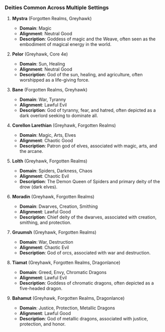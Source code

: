 ### Deities Common Across Multiple Settings

1. **Mystra** (Forgotten Realms, Greyhawk)
    
    - **Domain**: Magic
    - **Alignment**: Neutral Good
    - **Description**: Goddess of magic and the Weave, often seen as the embodiment of magical energy in the world.
2. **Pelor** (Greyhawk, Core 4e)
    
    - **Domain**: Sun, Healing
    - **Alignment**: Neutral Good
    - **Description**: God of the sun, healing, and agriculture, often worshipped as a life-giving force.
3. **Bane** (Forgotten Realms, Greyhawk)
    
    - **Domain**: War, Tyranny
    - **Alignment**: Lawful Evil
    - **Description**: God of tyranny, fear, and hatred, often depicted as a dark overlord seeking to dominate all.
4. **Corellon Larethian** (Greyhawk, Forgotten Realms)
    
    - **Domain**: Magic, Arts, Elves
    - **Alignment**: Chaotic Good
    - **Description**: Patron god of elves, associated with magic, arts, and the arcane.
5. **Lolth** (Greyhawk, Forgotten Realms)
    
    - **Domain**: Spiders, Darkness, Chaos
    - **Alignment**: Chaotic Evil
    - **Description**: The Demon Queen of Spiders and primary deity of the drow (dark elves).
6. **Moradin** (Greyhawk, Forgotten Realms)
    
    - **Domain**: Dwarves, Creation, Smithing
    - **Alignment**: Lawful Good
    - **Description**: Chief deity of the dwarves, associated with creation, smithing, and protection.
7. **Gruumsh** (Greyhawk, Forgotten Realms)
    
    - **Domain**: War, Destruction
    - **Alignment**: Chaotic Evil
    - **Description**: God of orcs, associated with war and destruction.
8. **Tiamat** (Greyhawk, Forgotten Realms, Dragonlance)
    
    - **Domain**: Greed, Envy, Chromatic Dragons
    - **Alignment**: Lawful Evil
    - **Description**: Goddess of chromatic dragons, often depicted as a five-headed dragon.
9. **Bahamut** (Greyhawk, Forgotten Realms, Dragonlance)
    
    - **Domain**: Justice, Protection, Metallic Dragons
    - **Alignment**: Lawful Good
    - **Description**: God of metallic dragons, associated with justice, protection, and honor.